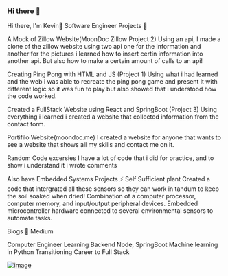 ### Hi there 👋
Hi there, I'm Kevin👋
Software Engineer Projects 🔭

A Mock of Zillow Website(MoonDoc Zillow Project 2)
Using an api, I made a clone of the zillow website using two api one for the information and another for the pictures i learned how to insert certin information into another api. But also how to make a certain amount of calls to an api!

Creating Ping Pong with HTML and JS (Project 1)
Using what i had learned and the web i was able to recreate the ping pong game and present it with different logic so it was fun to play but also showed that i understood how the code worked.

Created a FullStack Website using React and SpringBoot (Project 3)
Using everything i learned i created a website that collected information from the contact form. 

Portifilo Website(moondoc.me)
I created a website for anyone that wants to see a website that shows all my skills and contact me on it.

Random Code excersies 
I have a lot of code that i did for practice, and to show i understand it i wrote comments

Also have Embedded Systems Projects ⚡
Self Sufficient plant
Created a code that intergrated all these sensors so they can work in tandum to keep the soil soaked when dried!
Combination of a computer processor, computer memory, and input/output peripheral devices. Embedded microcontroller hardware connected to several environmental sensors to automate tasks.

Blogs 💬
Medium

Computer Engineer
Learning Backend Node, SpringBoot
Machine learning in Python
Transitioning Career to Full Stack
<!--
**yomoon93/yomoon93** is a ✨ _special_ ✨ repository because its `README.md` (this file) appears on your GitHub profile.

Here are some ideas to get you started:

- 🔭 I’m currently working on ...
- 🌱 I’m currently learning ...
-👬 I’m looking to collaborate on ...
- 🤔 I’m looking for help with ...
- 💬 Ask me about ...
- 📫 How to reach me: ...
- ⚡ Fun fact: ...
-->
[![image](https://img.shields.io/badge/LinkedIn-0077B5?style=for-the-badge&logo=linkedin&logoColor=white)](https://www.linkedin.com/in/kevinmunar/) 

